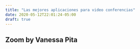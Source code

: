 ```yaml
---
title: "Las mejores aplicaciones para video conferencias"
date: 2020-05-12T22:01:24-05:00
draft: true
---
```

## Zoom by Vanessa Pita
